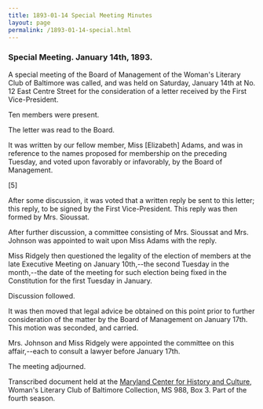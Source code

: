 ```yaml
---
title: 1893-01-14 Special Meeting Minutes
layout: page
permalink: /1893-01-14-special.html
---
```

### Special Meeting. January 14th, 1893.

A special meeting of the Board of Management of the Woman's Literary Club of Baltimore was called, and was held on Saturday, January 14th at No. 12 East Centre Street for the consideration of a letter received by the First Vice-President.

Ten members were present.

The letter was read to the Board.

It was written by our fellow member, Miss [Elizabeth] Adams, and was in reference to the names proposed for membership on the preceding Tuesday, and voted upon favorably or infavorably, by the Board of Management.

[5]

After some discussion, it was voted that a written reply be sent to this letter; this reply, to be signed by the First Vice-President. This reply was then formed by Mrs. Sioussat.

After further discussion, a committee consisting of Mrs. Sioussat and Mrs. Johnson was appointed to wait upon Miss Adams with the reply.

Miss Ridgely then questioned the legality of the election of members at the late Executive Meeting on January 10th,--the second Tuesday in the month,--the date of the meeting for such election being fixed in the Constitution for the first Tuesday in January.

Discussion followed.

It was then moved that legal advice be obtained on this point prior to further consideration of the matter by the Board of Management on January 17th. This motion was seconded, and carried.

Mrs. Johnson and Miss Ridgely were appointed the committee on this affair,--each to consult a lawyer before January 17th.

The meeting adjourned.

Transcribed document held at the [Maryland Center for History and Culture](http://mdhs.org/), Woman's Literary Club of Baltimore Collection, MS 988, Box 3. Part of the fourth season.